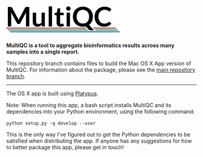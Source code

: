 # <img src="MultiQC_logo.png" width="300" title="MultiQC">

**MultiQC is a tool to aggregate bioinformatics results across many samples into
a single report.**

This repository branch contains files to build the Mac OS X App version of MultiQC. For information about the package, please see the [main repository branch](https://github.com/ewels/MultiQC).

---

The OS X app is built using [Platypus](http://sveinbjorn.org/platypus).

Note: When running this app, a bash script installs MultiQC and its
dependencies into your Python environment, using the following command:

```
python setup.py -q develop --user
```

This is the only way I've figured out to get the Python dependencies to
be satisfied when distributing the app. If anyone has any suggestions
for how to better package this app, please get in touch!